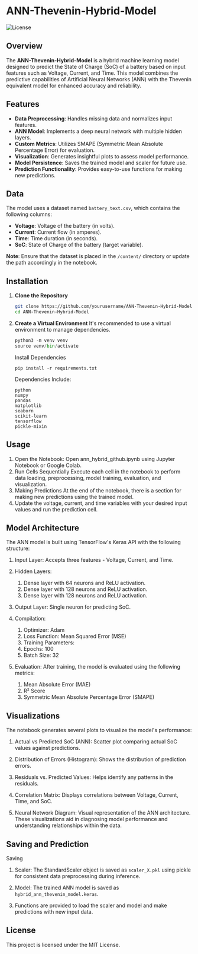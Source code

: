 # ANN-Thevenin-Hybrid-Model

![License](https://img.shields.io/badge/License-MIT-yellow.svg)

## Overview

The **ANN-Thevenin-Hybrid-Model** is a hybrid machine learning model designed to predict the State of Charge (SoC) of a battery based on input features such as Voltage, Current, and Time. This model combines the predictive capabilities of Artificial Neural Networks (ANN) with the Thevenin equivalent model for enhanced accuracy and reliability.

## Features

- **Data Preprocessing**: Handles missing data and normalizes input features.
- **ANN Model**: Implements a deep neural network with multiple hidden layers.
- **Custom Metrics**: Utilizes SMAPE (Symmetric Mean Absolute Percentage Error) for evaluation.
- **Visualization**: Generates insightful plots to assess model performance.
- **Model Persistence**: Saves the trained model and scaler for future use.
- **Prediction Functionality**: Provides easy-to-use functions for making new predictions.

## Data

The model uses a dataset named `battery_text.csv`, which contains the following columns:

- **Voltage**: Voltage of the battery (in volts).
- **Current**: Current flow (in amperes).
- **Time**: Time duration (in seconds).
- **SoC**: State of Charge of the battery (target variable).

**Note**: Ensure that the dataset is placed in the `/content/` directory or update the path accordingly in the notebook.

## Installation

1. **Clone the Repository**

   ```bash
   git clone https://github.com/yourusername/ANN-Thevenin-Hybrid-Model.git
   cd ANN-Thevenin-Hybrid-Model
   ```
2. **Create a Virtual Environment** 
   It's recommended to use a virtual environment to manage dependencies.
   ```python
   python3 -m venv venv
   source venv/bin/activate
   ```
   Install Dependencies
   ```
   pip install -r requirements.txt
   ```
   Dependencies Include:
   ```
   python
   numpy
   pandas
   matplotlib
   seaborn
   scikit-learn
   tensorflow
   pickle-mixin
   ```

## Usage
1. Open the Notebook: Open ann_hybrid_github.ipynb using Jupyter Notebook or Google Colab.
2. Run Cells Sequentially Execute each cell in the notebook to perform data loading, preprocessing, model training, evaluation, and visualization.
3. Making Predictions At the end of the notebook, there is a section for making new predictions using the trained model. 
4. Update the voltage, current, and time variables with your desired input values and run the prediction cell.

## Model Architecture
The ANN model is built using TensorFlow's Keras API with the following structure:

1. Input Layer: Accepts three features - Voltage, Current, and Time.
2. Hidden Layers:
   1. Dense layer with 64 neurons and ReLU activation.
   2. Dense layer with 128 neurons and ReLU activation.
   3. Dense layer with 128 neurons and ReLU activation.
3. Output Layer: Single neuron for predicting SoC.
4. Compilation:

   1. Optimizer: Adam
   2. Loss Function: Mean Squared Error (MSE)
   3. Training Parameters:
   4. Epochs: 100
   5. Batch Size: 32
5. Evaluation:
After training, the model is evaluated using the following metrics:

   1. Mean Absolute Error (MAE)
   2. R² Score
   3. Symmetric Mean Absolute Percentage Error (SMAPE)

## Visualizations
The notebook generates several plots to visualize the model's performance:

1. Actual vs Predicted SoC (ANN): Scatter plot comparing actual SoC values against predictions.

2. Distribution of Errors (Histogram): Shows the distribution of prediction errors.

3. Residuals vs. Predicted Values: Helps identify any patterns in the residuals.

4. Correlation Matrix: Displays correlations between Voltage, Current, Time, and SoC.

5. Neural Network Diagram: Visual representation of the ANN architecture.
These visualizations aid in diagnosing model performance and understanding relationships within the data.

## Saving and Prediction
Saving
1. Scaler: The StandardScaler object is saved as ``scaler_X.pkl`` using pickle for consistent data preprocessing during inference.
2. Model: The trained ANN model is saved as ``hybrid_ann_thevenin_model.keras``.

3. Functions are provided to load the scaler and model and make predictions with new input data.
   
## License
This project is licensed under the MIT License.